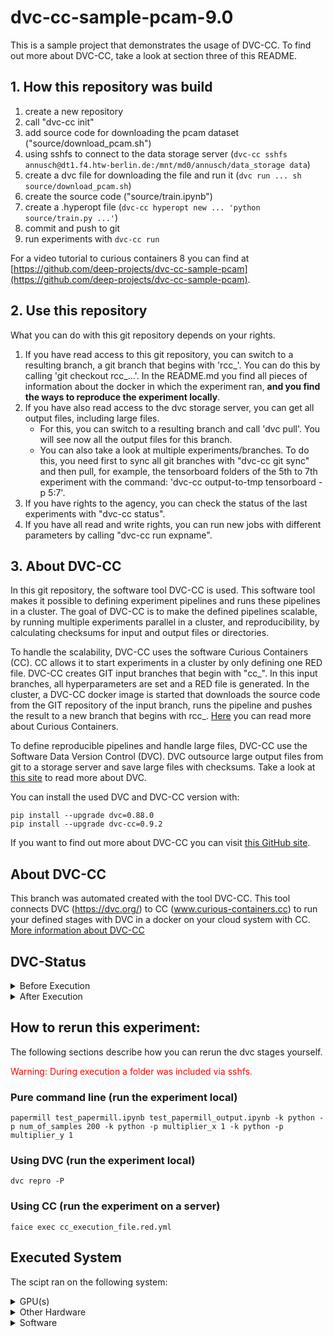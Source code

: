 # dvc-cc-sample-pcam-9.0
This is a sample project that demonstrates the usage of DVC-CC. To find out more about DVC-CC, take a look at section three of this README.

## 1. How this repository was build

1. create a new repository
2. call "dvc-cc init"
3. add source code for downloading the pcam dataset ("source/download_pcam.sh")
4. using sshfs to connect to the data storage server (`dvc-cc sshfs annusch@dt1.f4.htw-berlin.de:/mnt/md0/annusch/data_storage data`)
5. create a dvc file for downloading the file and run it (`dvc run ... sh source/download_pcam.sh`)
6. create the source code ("source/train.ipynb")
7. create a .hyperopt file (`dvc-cc hyperopt new ... 'python source/train.py ...'`)
8. commit and push to git
9. run experiments with `dvc-cc run`

For a video tutorial to curious containers 8 you can find at [https://github.com/deep-projects/dvc-cc-sample-pcam](https://github.com/deep-projects/dvc-cc-sample-pcam).

## 2. Use this repository

What you can do with this git repository depends on your rights.

1. If you have read access to this git repository, you can switch to a resulting branch, a git branch that begins with 'rcc_'. You can do this by calling 'git checkout rcc_...'. In the README.md you find all pieces of information about the docker in which the experiment ran, **and you find the ways to reproduce the experiment locally**.
2. If you have also read access to the dvc storage server, you can get all output files, including large files.
    - For this, you can switch to a resulting branch and call 'dvc pull'. You will see now all the output files for this branch.
    - You can also take a look at multiple experiments/branches. To do this, you need first to sync all git branches with "dvc-cc git sync" and then pull, for example, the tensorboard folders of the 5th to 7th experiment with the command: 'dvc-cc output-to-tmp tensorboard -p 5:7'.
3. If you have rights to the agency, you can check the status of the last experiments with "dvc-cc status".
4. If you have all read and write rights, you can run new jobs with different parameters by calling "dvc-cc run expname".

## 3. About DVC-CC

In this git repository, the software tool DVC-CC is used. This software tool makes it possible to defining experiment pipelines and runs these pipelines in a cluster. The goal of DVC-CC is to make the defined pipelines scalable, by running multiple experiments parallel in a cluster, and reproducibility, by calculating checksums for input and output files or directories.

To handle the scalability, DVC-CC uses the software Curious Containers (CC). CC allows it to start experiments in a cluster by only defining one RED file. DVC-CC creates GIT input branches that begin with "cc_". In this input branches, all hyperparameters are set and a RED file is generated. In the cluster, a DVC-CC docker image is started that downloads the source code from the GIT repository of the input branch, runs the pipeline and pushes the result to a new branch that begins with rcc_. [Here](https://www.curious-containers.cc) you can read more about Curious Containers.

To define reproducible pipelines and handle large files, DVC-CC use the Software Data Version Control (DVC). DVC outsource large output files from git to a storage server and save large files with checksums. Take a look at [this site](https://dvc.org/) to read more about DVC.

You can install the used DVC and DVC-CC version with:

```
pip install --upgrade dvc=0.88.0
pip install --upgrade dvc-cc=0.9.2
```

If you want to find out more about DVC-CC you can visit [this GitHub site](https://github.com/deep-projects/dvc-cc/tree/master/dvc-cc).

## About DVC-CC
This branch was automated created with the tool DVC-CC. This tool connects DVC (https://dvc.org/) to CC (www.curious-containers.cc) to run your defined stages with DVC in a docker on your cloud system with CC. [More information about DVC-CC](https://github.com/deep-projects/dvc-cc)

## DVC-Status


<details><summary>Before Execution</summary>
<p>

```
Data and pipelines are up to date.

```

</p>
</details>




<details><summary>After Execution</summary>
<p>

```
	new:                test_papermill_output.ipynb

```

</p>
</details>



## How to rerun this experiment:
The following sections describe how you can rerun the dvc stages yourself.


<span style="color:red">Warning: During execution a folder was included via sshfs.</span>


### Pure command line (run the experiment local)
```
papermill test_papermill.ipynb test_papermill_output.ipynb -k python -p num_of_samples 200 -k python -p multiplier_x 1 -k python -p multiplier_y 1

```
### Using DVC (run the experiment local)
```
dvc repro -P
```
### Using CC (run the experiment on a server)
```
faice exec cc_execution_file.red.yml
```
## Executed System
The scipt ran on the following system:


<details><summary>GPU(s)</summary>
<p>

```
                          name    memory.total [MiB]
====================================================
           GeForce GTX 1080 Ti             11175 MiB

```

</p>
</details>




<details><summary>Other Hardware</summary>
<p>

```
H/W path            Device  Class       Description
===================================================
/0/0                        memory      62GiB System memory
/0/1                        processor   AMD Ryzen 7 1800X Eight-Core Processor

```

</p>
</details>




<details><summary>Software</summary>
<p>

```
Package                Version        
---------------------- ---------------
absl-py                0.9.0          
ansiwrap               0.8.4          
appdirs                1.4.3          
asn1crypto             0.24.0         
astunparse             1.6.3          
atpublic               1.0            
attrs                  19.3.0         
backcall               0.1.0          
bcrypt                 3.1.7          
black                  19.10b0        
bleach                 3.1.1          
cachetools             4.0.0          
certifi                2019.11.28     
cffi                   1.14.0         
chardet                3.0.4          
click                  7.1.1          
cloudpickle            1.3.0          
colorama               0.4.3          
configobj              5.0.6          
cryptography           2.8            
cycler                 0.10.0         
decorator              4.4.2          
defusedxml             0.6.0          
distro                 1.4.0          
dvc                    0.88.0         
dvc-cc-agent           0.9.14         
dvc-cc-connector       0.8.1          
entrypoints            0.3            
flatten-json           0.1.7          
flufl.lock             3.2            
funcy                  1.14           
future                 0.18.2         
gast                   0.3.3          
gitdb                  4.0.2          
GitPython              3.1.0          
google-auth            1.11.2         
google-auth-oauthlib   0.4.1          
google-pasta           0.1.8          
grandalf               0.6            
grpcio                 1.27.2         
h5py                   2.10.0         
humanize               2.0.0          
idna                   2.6            
importlib-metadata     1.5.0          
inflect                3.0.2          
ipykernel              5.1.4          
ipython                7.13.0         
ipython-genutils       0.2.0          
ipywidgets             7.5.1          
jedi                   0.16.0         
Jinja2                 2.11.1         
joblib                 0.14.1         
jsonpath-ng            1.5.1          
jsonschema             3.2.0          
jupyter                1.0.0          
jupyter-client         6.0.0          
jupyter-console        6.1.0          
jupyter-core           4.6.3          
Keras-Preprocessing    1.1.0          
keyring                10.6.0         
keyrings.alt           3.0            
kiwisolver             1.1.0          
Markdown               3.2.1          
MarkupSafe             1.1.1          
matplotlib             3.2.0          
mistune                0.8.4          
nanotime               0.5.2          
nbclient               0.1.0          
nbconvert              5.6.1          
nbformat               5.0.4          
networkx               2.3            
notebook               6.0.3          
numpy                  1.18.1         
oauthlib               3.1.0          
opt-einsum             3.2.0          
packaging              20.3           
pandas                 1.0.2          
pandocfilters          1.4.2          
papermill              2.0.0          
paramiko               2.7.1          
parso                  0.6.2          
pathspec               0.7.0          
pexpect                4.8.0          
pickleshare            0.7.5          
Pillow                 7.0.0          
pip                    20.0.2         
ply                    3.11           
prometheus-client      0.7.1          
prompt-toolkit         3.0.4          
protobuf               3.11.3         
ptyprocess             0.6.0          
pyasn1                 0.4.8          
pyasn1-modules         0.2.8          
pycparser              2.20           
pycrypto               2.6.1          
pydot                  1.4.1          
Pygments               2.6.1          
pygobject              3.26.1         
pygtrie                2.3.2          
pyjson                 1.3.0          
PyNaCl                 1.3.0          
pyparsing              2.4.6          
pyrsistent             0.15.7         
python-apt             1.6.5+ubuntu0.2
python-dateutil        2.8.0          
pytz                   2019.3         
pyxdg                  0.25           
PyYAML                 5.1.2          
pyzmq                  19.0.0         
qtconsole              4.7.1          
QtPy                   1.9.0          
red-connector-ssh      1.2            
regex                  2020.2.20      
requests               2.23.0         
requests-oauthlib      1.3.0          
rsa                    4.0            
ruamel.yaml            0.16.10        
ruamel.yaml.clib       0.2.0          
scikit-learn           0.22.2.post1   
scipy                  1.4.1          
scp                    0.13.2         
seaborn                0.10.0         
SecretStorage          2.3.1          
Send2Trash             1.5.0          
setuptools             46.0.0         
shortuuid              1.0.1          
six                    1.14.0         
sklearn                0.0            
smmap                  3.0.1          
tenacity               6.1.0          
tensorboard            2.1.1          
tensorflow-estimator   2.1.0          
tensorflow-gpu         2.2.0rc0       
tensorflow-probability 0.9.0          
termcolor              1.1.0          
terminado              0.8.3          
testpath               0.4.4          
texttable              1.6.2          
textwrap3              0.9.2          
toml                   0.10.0         
torch                  1.4.0          
torchvision            0.5.0          
tornado                6.0.4          
tqdm                   4.43.0         
traitlets              4.3.3          
treelib                1.6.1          
typed-ast              1.4.1          
urllib3                1.25.8         
voluptuous             0.11.7         
wcwidth                0.1.8          
webencodings           0.5.1          
Werkzeug               1.0.0          
wheel                  0.30.0         
widgetsnbextension     3.5.1          
wrapt                  1.12.1         
zc.lockfile            2.0            
zipp                   3.1.0          

```

</p>
</details>


